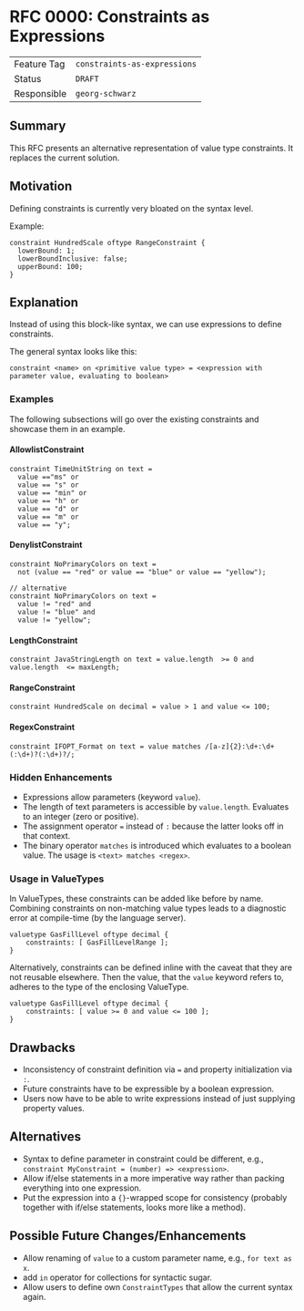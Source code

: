 <!--
SPDX-FileCopyrightText: 2023 Friedrich-Alexander-Universitat Erlangen-Nurnberg

SPDX-License-Identifier: AGPL-3.0-only
-->

# RFC 0000: Constraints as Expressions

| | |
|---|---|
| Feature Tag | `constraints-as-expressions` | 
| Status | `DRAFT` | <!-- Possible values: DRAFT, DISCUSSION, ACCEPTED, REJECTED -->
| Responsible | `georg-schwarz` | 
<!-- 
  Status Overview:
  - DRAFT: The RFC is not ready for a review and currently under change. Feel free to already ask for feedback on the structure and contents at this stage.
  - DISCUSSION: The RFC is open for discussion. Usually, we open a PR to trigger discussions.
  - ACCEPTED: The RFC was accepted. Create issues to prepare implementation of the RFC.
  - REJECTED: The RFC was rejected. If another revision emerges, switch to status DRAFT.
-->

## Summary

This RFC presents an alternative representation of value type constraints. It replaces the current solution.

## Motivation

Defining constraints is currently very bloated on the syntax level.

Example:
```
constraint HundredScale oftype RangeConstraint {
  lowerBound: 1;
  lowerBoundInclusive: false;
  upperBound: 100;      
}
```

## Explanation

Instead of using this block-like syntax, we can use expressions to define constraints.

The general syntax looks like this: 
```
constraint <name> on <primitive value type> = <expression with parameter value, evaluating to boolean>
```

### Examples

The following subsections will go over the existing constraints and showcase them in an example.

#### AllowlistConstraint

```
constraint TimeUnitString on text = 
  value =="ms" or 
  value == "s" or 
  value == "min" or 
  value == "h" or 
  value == "d" or 
  value == "m" or 
  value == "y";
```

#### DenylistConstraint
```
constraint NoPrimaryColors on text = 
  not (value == "red" or value == "blue" or value == "yellow");

// alternative
constraint NoPrimaryColors on text = 
  value != "red" and 
  value != "blue" and 
  value != "yellow";
```

#### LengthConstraint
```
constraint JavaStringLength on text = value.length  >= 0 and value.length  <= maxLength;
```

#### RangeConstraint
```
constraint HundredScale on decimal = value > 1 and value <= 100; 
```

#### RegexConstraint
```
constraint IFOPT_Format on text = value matches /[a-z]{2}:\d+:\d+(:\d+)?(:\d+)?/;
```

### Hidden Enhancements
* Expressions allow parameters (keyword `value`).
* The length of text parameters is accessible by `value.length`. Evaluates to an integer (zero or positive).
* The assignment operator `=` instead of `:` because the latter looks off in that context.
* The binary operator `matches` is introduced which evaluates to a boolean value. The usage is `<text> matches <regex>`.

### Usage in ValueTypes
In ValueTypes, these constraints can be added like before by name. Combining constraints on non-matching value types leads to a diagnostic error at compile-time (by the language server).
```
valuetype GasFillLevel oftype decimal {
    constraints: [ GasFillLevelRange ];
}
```

Alternatively, constraints can be defined inline with the caveat that they are not reusable elsewhere. Then the value, that the `value` keyword refers to, adheres to the type of the enclosing ValueType.
```
valuetype GasFillLevel oftype decimal {
    constraints: [ value >= 0 and value <= 100 ];
}
```


## Drawbacks

- Inconsistency of constraint definition via `=` and property initialization via `:`.
- Future constraints have to be expressible by a boolean expression.
- Users now have to be able to write expressions instead of just supplying property values.

## Alternatives

- Syntax to define parameter in constraint could be different, e.g., `constraint MyConstraint = (number) => <expression>`.
- Allow if/else statements in a more imperative way rather than packing everything into one expression.
- Put the expression into a `{}`-wrapped scope for consistency (probably together with if/else statements, looks more like a method).



## Possible Future Changes/Enhancements
- Allow renaming of `value` to a custom parameter name, e.g., `for text as x`.
- add `in` operator for collections for syntactic sugar.
- Allow users to define own `ConstraintTypes` that allow the current syntax again.


